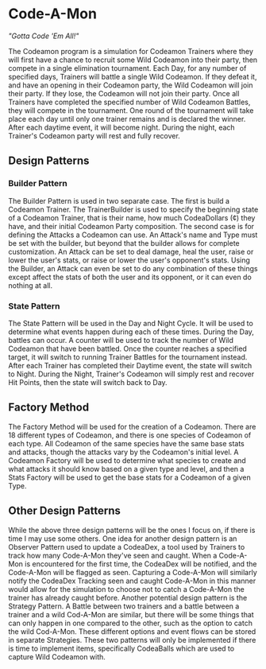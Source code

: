 # Code-A-Mon
*"Gotta Code 'Em All!"*

The Codeamon program is a simulation for Codeamon Trainers where they will first have a chance to recruit some Wild
Codeamon into their party, then compete in a single elimination tournament. Each Day, for any number of specified days,
Trainers will battle a single Wild Codeamon. If they defeat it, and have an opening in their Codeamon party, the Wild
Codeamon will join their party. If they lose, the Codeamon will not join their party. Once all Trainers have completed
the specified number of Wild Codeamon Battles, they will compete in the tournament. One round of the tournament will
take place each day until only one trainer remains and is declared the winner. After each daytime event, it will become
night. During the night, each Trainer's Codeamon party will rest and fully recover.

## Design Patterns

### Builder Pattern
The Builder Pattern is used in two separate case. The first is build a Codeamon Trainer. The TrainerBuilder is used to
specify the beginning state of a Codeamon Trainer, that is their name, how much CodeaDollars (¢) they have, and their
initial Codeamon Party composition. The second case is for defining the Attacks a Codeamon can use. An Attack's name and
Type must be set with the builder, but beyond that the builder allows for complete customization. An Attack can be set
to deal damage, heal the user, raise or lower the user's stats, or raise or lower the user's opponent's stats. Using the
Builder, an Attack can even be set to do any combination of these things except affect the stats of both the user and
its opponent, or it can even do nothing at all. 

### State Pattern
The State Pattern will be used in the Day and Night Cycle. It will be used to determine what events happen during each
of these times. During the Day, battles can occur. A counter will be used to track the number of Wild Codeamon that have
been battled. Once the counter reaches a specified target, it will switch to running Trainer Battles for the tournament
instead. After each Trainer has completed their Daytime event, the state will switch to Night. During the Night,
Trainer's Codeamon will simply rest and recover Hit Points, then the state will switch back to Day.

## Factory Method
The Factory Method will be used for the creation of a Codeamon. There are 18 different types of Codeamon, and there is
one species of Codeamon of each type. All Codeamon of the same species have the same base stats and attacks, though
the attacks vary by the Codeamon's initial level. A Codeamon Factory will be used to determine what species to create
and what attacks it should know based on a given type and level, and then a Stats Factory will be used to get the base
stats for a Codeamon of a given Type.

## Other Design Patterns
While the above three design patterns will be the ones I focus on, if there is time I may use some others. One idea for
another design pattern is an Observer Pattern used to update a CodeaDex, a tool used by Trainers to track how many
Code-A-Mon they've seen and caught. When a Code-A-Mon is encountered for the first time, the CodeaDex will be notified,
and the Code-A-Mon will be flagged as seen. Capturing a Code-A-Mon will similarly notify the CodeaDex Tracking seen and
caught Code-A-Mon in this manner would allow for the simulation to choose not to catch a Code-A-Mon the trainer has
already caught before. Another potential design pattern is the Strategy Pattern. A Battle between two trainers and a
battle between a trainer and a wild Cod-A-Mon are similar, but there will be some things that can only happen in one
compared to the other, such as the option to catch the wild Cod-A-Mon. These different options and event flows can be
stored in separate Strategies. These two patterns will only be implemented if there is time to implement items,
specifically CodeaBalls which are used to capture Wild Codeamon with.